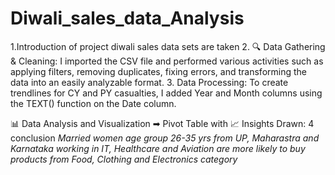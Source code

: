 # Diwali_sales_data_Analysis
1.Introduction of project
diwali sales data sets are taken 
2. 🔍 Data Gathering &
Cleaning: 
I imported the CSV file and performed various activities such as applying filters, removing duplicates, fixing errors, and transforming the data into an easily analyzable format.
3. Data Processing:
To create trendlines for CY and PY casualties, I added Year and Month columns using the TEXT() function on the Date column.

📊 Data Analysis and Visualization ➡ Pivot Table with 📈 Insights Drawn:
4 conclusion
*Married women age group 26-35 yrs from UP,  Maharastra and Karnataka working in IT, Healthcare and Aviation are more likely to buy products from Food, Clothing and Electronics category*
